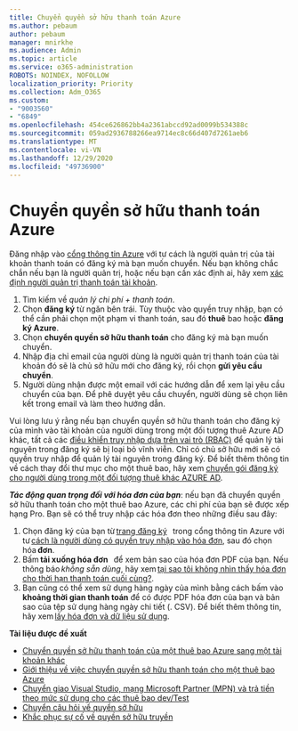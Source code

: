 ```yaml
---
title: Chuyển quyền sở hữu thanh toán Azure
ms.author: pebaum
author: pebaum
manager: mnirkhe
ms.audience: Admin
ms.topic: article
ms.service: o365-administration
ROBOTS: NOINDEX, NOFOLLOW
localization_priority: Priority
ms.collection: Adm_O365
ms.custom:
- "9003560"
- "6849"
ms.openlocfilehash: 454ce626862bb4a2361abccd92ad0099b534388c
ms.sourcegitcommit: 059ad2936788266ea9714ec8c66d407d7261aeb6
ms.translationtype: MT
ms.contentlocale: vi-VN
ms.lasthandoff: 12/29/2020
ms.locfileid: "49736900"
---
```

# <a name="transfer-azure-billing-ownership"></a>Chuyển quyền sở hữu thanh toán Azure

Đăng nhập vào [cổng thông tin Azure](https://portal.azure.com/) với tư cách là người quản trị của tài khoản thanh toán có đăng ký mà bạn muốn chuyển. Nếu bạn không chắc chắn nếu bạn là người quản trị, hoặc nếu bạn cần xác định ai, hãy xem [xác định người quản trị thanh toán tài khoản](https://docs.microsoft.com/azure/cost-management-billing/understand/subscription-transfer#whoisaa).

1. Tìm kiếm về _quản lý chi phí + thanh toán_.
1. Chọn **đăng ký** từ ngăn bên trái. Tùy thuộc vào quyền truy nhập, bạn có thể cần phải chọn một phạm vi thanh toán, sau đó **thuê** bao hoặc **đăng ký Azure**.
1. Chọn **chuyển quyền sở hữu thanh toán** cho đăng ký mà bạn muốn chuyển.
1. Nhập địa chỉ email của người dùng là người quản trị thanh toán của tài khoản đó sẽ là chủ sở hữu mới cho đăng ký, rồi chọn **gửi yêu cầu chuyển**.
1. Người dùng nhận được một email với các hướng dẫn để xem lại yêu cầu chuyển của bạn. Để phê duyệt yêu cầu chuyển, người dùng sẽ chọn liên kết trong email và làm theo hướng dẫn.

Vui lòng lưu ý rằng nếu bạn chuyển quyền sở hữu thanh toán cho đăng ký của mình vào tài khoản của người dùng trong một đối tượng thuê Azure AD khác, tất cả các [điều khiển truy nhập dựa trên vai trò (RBAC)](https://docs.microsoft.com/azure/role-based-access-control/overview?WT.mc_id=Portal-Microsoft_Azure_Support) để quản lý tài nguyên trong đăng ký sẽ bị loại bỏ vĩnh viễn. Chỉ có chủ sở hữu mới sẽ có quyền truy nhập để quản lý tài nguyên trong đăng ký. Để biết thêm thông tin về cách thay đổi thư mục cho một thuê bao, hãy xem [chuyển gói đăng ký cho người dùng trong một đối tượng thuê khác AZURE AD](https://docs.microsoft.com/azure/active-directory/managed-identities-azure-resources/known-issues?WT.mc_id=Portal-Microsoft_Azure_Support).

_**Tác động quan trọng đối với hóa đơn của bạn**_: nếu bạn đã chuyển quyền sở hữu thanh toán cho một thuê bao Azure, các chi phí của bạn sẽ được xếp hạng Pro. Bạn sẽ có thể truy nhập các hóa đơn theo những điều sau đây:  

1. Chọn đăng ký của bạn từ [trang đăng ký](https://portal.azure.com/#blade/Microsoft_Azure_Billing/SubscriptionsBlade)   trong cổng thông tin Azure với tư [cách là người dùng có quyền truy nhập vào hóa đơn](https://docs.microsoft.com/azure/cost-management-billing/manage/manage-billing-access?WT.mc_id=Portal-Microsoft_Azure_Support), sau đó chọn hóa **đơn**.
1. Bấm **tải xuống hóa đơn**   để xem bản sao của hóa đơn PDF của bạn. Nếu thông báo _không sẵn dùng_, hãy xem [tại sao tôi không nhìn thấy hóa đơn cho thời hạn thanh toán cuối cùng?](https://docs.microsoft.com/azure/cost-management-billing/manage/download-azure-invoice-daily-usage-date?WT.mc_id=Portal-Microsoft_Azure_Support#noinvoice).
1. Bạn cũng có thể xem sử dụng hàng ngày của mình bằng cách bấm vào **khoảng thời gian thanh toán** để có được PDF hóa đơn của bạn và bản sao của tệp sử dụng hàng ngày chi tiết (. CSV). Để biết thêm thông tin, hãy xem [lấy hóa đơn và dữ liệu sử dụng](https://docs.microsoft.com/azure/cost-management-billing/manage/download-azure-invoice-daily-usage-date?WT.mc_id=Portal-Microsoft_Azure_Support).

**Tài liệu được đề xuất**

- [Chuyển quyền sở hữu thanh toán của một thuê bao Azure sang một tài khoản khác](https://docs.microsoft.com/azure/cost-management-billing/manage/billing-subscription-transfer)
- [Giới thiệu về việc chuyển quyền sở hữu thanh toán cho một thuê bao Azure](https://docs.microsoft.com//azure/cost-management-billing/understand/subscription-transfer)
- [Chuyển giao Visual Studio, mạng Microsoft Partner (MPN) và trả tiền theo mức sử dụng cho các thuê bao dev/Test](https://docs.microsoft.com/azure/billing/billing-subscription-transfer?WT.mc_id=Portal-Microsoft_Azure_Support#transferring-visual-studio-microsoft-partner-network-mpn-and-pay-as-you-go-devtest-subscriptions)
- [Chuyển câu hỏi về quyền sở hữu](https://docs.microsoft.com/azure/billing/billing-subscription-transfer?WT.mc_id=Portal-Microsoft_Azure_Support#frequently-asked-questions-faq-for-senders)
- [Khắc phục sự cố về quyền sở hữu truyền](https://docs.microsoft.com/azure/billing/billing-subscription-transfer?WT.mc_id=Portal-Microsoft_Azure_Support#troubleshooting)
